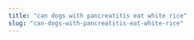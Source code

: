```yaml
---
title: "can dogs with pancreatitis eat white rice"
slug: "can-dogs-with-pancreatitis-eat-white-rice"
---
```


